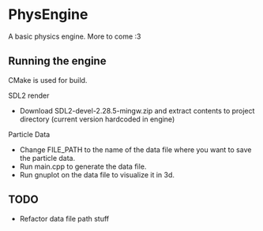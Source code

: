 # PhysEngine
A basic physics engine. More to come :3

## Running the engine
CMake is used for build.

SDL2 render
- Download SDL2-devel-2.28.5-mingw.zip and extract contents to project directory (current version hardcoded in engine)

Particle Data
- Change FILE_PATH to the name of the data file where you want to save the particle data.
- Run main.cpp to generate the data file.
- Run gnuplot on the data file to visualize it in 3d.

## TODO
- Refactor data file path stuff
